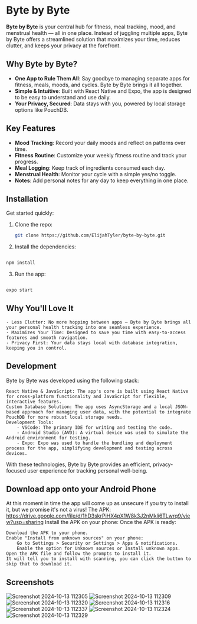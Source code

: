 # Byte by Byte

**Byte by Byte** is your central hub for fitness, meal tracking, mood, and menstrual health — all in one place. Instead of juggling multiple apps, Byte by Byte offers a streamlined solution that maximizes your time, reduces clutter, and keeps your privacy at the forefront.

## Why Byte by Byte?

- **One App to Rule Them All**: Say goodbye to managing separate apps for fitness, meals, moods, and cycles. Byte by Byte brings it all together.
- **Simple & Intuitive**: Built with React Native and Expo, the app is designed to be easy to understand and use daily.
- **Your Privacy, Secured**: Data stays with you, powered by local storage options like PouchDB.

## Key Features
- **Mood Tracking**: Record your daily moods and reflect on patterns over time.
- **Fitness Routine**: Customize your weekly fitness routine and track your progress.
- **Meal Logging**: Keep track of ingredients consumed each day.
- **Menstrual Health**: Monitor your cycle with a simple yes/no toggle.
- **Notes**: Add personal notes for any day to keep everything in one place.

## Installation

Get started quickly:

1. Clone the repo:
   ```bash
   git clone https://github.com/ElijahTyler/byte-by-byte.git
   ```
2. Install the dependencies:

```bash

npm install
```
3. Run the app:

```bash

expo start
```

## Why You'll Love It

    - Less Clutter: No more hopping between apps — Byte by Byte brings all your personal health tracking into one seamless experience.
    - Maximizes Your Time: Designed to save you time with easy-to-access features and smooth navigation.
    - Privacy First: Your data stays local with database integration, keeping you in control.

## Development

Byte by Byte was developed using the following stack:

    React Native & JavaScript: The app's core is built using React Native for cross-platform functionality and JavaScript for flexible, interactive features.
    Custom Database Solution: The app uses AsyncStorage and a local JSON-based approach for managing user data, with the potential to integrate PouchDB for more robust local storage needs.
    Development Tools:
        - VSCode: The primary IDE for writing and testing the code.
        - Android Studio (AVD): A virtual device was used to simulate the Android environment for testing.
        - Expo: Expo was used to handle the bundling and deployment process for the app, simplifying development and testing across devices.

With these technologies, Byte by Byte provides an efficient, privacy-focused user experience for tracking personal well-being.

## Download app onto your Android Phone
At this moment in time the app will come up as unsecure if you try to install it, but we promise it's not a virus!
The APK: https://drive.google.com/file/d/1hD3skrPiHX4pX1W8k3J2nMkli6TLwrq9/view?usp=sharing
Install the APK on your phone: Once the APK is ready:

    Download the APK to your phone.
    Enable "Install from unknown sources" on your phone:
        Go to Settings > Security or Settings > Apps & notifications.
        Enable the option for Unknown sources or Install unknown apps.
    Open the APK file and follow the prompts to install it.
    It will tell you to install with scanning, you can click the button to skip that to download it.
  
## Screenshots
![Screenshot 2024-10-13 112305](https://github.com/user-attachments/assets/a1824e1f-956f-45e9-8d01-9f16df5cc511)
![Screenshot 2024-10-13 112309](https://github.com/user-attachments/assets/24219a3a-8d74-49c3-988c-95c91df853b5)
![Screenshot 2024-10-13 112320](https://github.com/user-attachments/assets/b44aefae-a4bb-411c-8c8a-55874f1329b6)
![Screenshot 2024-10-13 112316](https://github.com/user-attachments/assets/26a3440a-b6b2-4346-9ee5-49183dc48a74)
![Screenshot 2024-10-13 112337](https://github.com/user-attachments/assets/ec672a58-5d9f-4368-a877-24bbe5cc3236)
![Screenshot 2024-10-13 112324](https://github.com/user-attachments/assets/12614455-d273-4182-9a55-9959b7f50a44)
![Screenshot 2024-10-13 112329](https://github.com/user-attachments/assets/2aca4b77-5a1b-4456-b4d3-a9d8ee9688a3)


